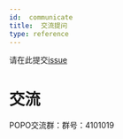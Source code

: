 ```yaml
---
id:  communicate
title:  交流提问
type: reference
---
```


请在此提交[issue](https://github.com/torchpipe/torchpipe/-/issues)

# 交流
POPO交流群：群号：4101019
